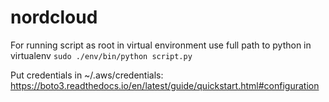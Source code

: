 # nordcloud

For running script as root in virtual environment use full path to python in virtualenv
```sudo ./env/bin/python script.py```

Put credentials in ~/.aws/credentials:
https://boto3.readthedocs.io/en/latest/guide/quickstart.html#configuration